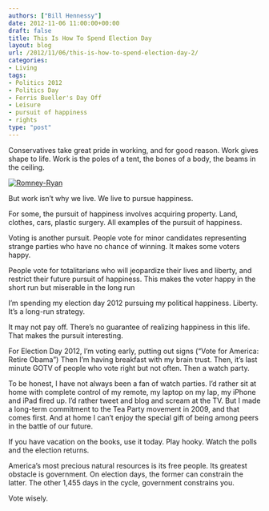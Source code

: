 ```yaml
---
authors: ["Bill Hennessy"]
date: 2012-11-06 11:00:00+00:00
draft: false
title: This Is How To Spend Election Day
layout: blog
url: /2012/11/06/this-is-how-to-spend-election-day-2/
categories:
- Living
tags:
- Politics 2012
- Politics Day
- Ferris Bueller's Day Off
- Leisure
- pursuit of happiness
- rights
type: "post"
---
```


Conservatives take great pride in working, and for good reason. Work gives shape to life. Work is the poles of a tent, the bones of a body, the beams in the ceiling. 

[![Romney-Ryan](https://ludicrite.files.wordpress.com/2012/11/romney-ryan_thumb.jpg)
](https://ludicrite.files.wordpress.com/2012/11/romney-ryan.jpg)

But work isn’t why we live. We live to pursue happiness. 

For some, the pursuit of happiness involves acquiring property. Land, clothes, cars, plastic surgery. All examples of the pursuit of happiness.

Voting is another pursuit. People vote for minor candidates representing strange parties who have no chance of winning. It makes some voters happy.

People vote for totalitarians who will jeopardize their lives and liberty, and restrict their future pursuit of happiness. This makes the voter happy in the short run but miserable in the long run

I’m spending my election day 2012 pursuing my political happiness. Liberty. It’s a long-run strategy. 

It may not pay off. There’s no guarantee of realizing happiness in this life. That makes the pursuit interesting. 

For Election Day 2012, I’m voting early, putting out signs (“Vote for America: Retire Obama”) Then I’m having breakfast with my brain trust. Then, it’s last minute GOTV of people who vote right but not often. Then a watch party.

To be honest, I have not always been a fan of watch parties. I’d rather sit at home with complete control of my remote, my laptop on my lap, my iPhone and iPad fired up. I’d rather tweet and blog and scream at the TV. But I made a long-term commitment to the Tea Party movement in 2009, and that comes first. And at home I can’t enjoy the special gift of being among peers in the battle of our future.

If you have vacation on the books, use it today. Play hooky. Watch the polls and the election returns. 

America’s most precious natural resources is its free people. Its greatest obstacle is government. On election days, the former can constrain the latter. The other 1,455 days in the cycle, government constrains you.

Vote wisely.
